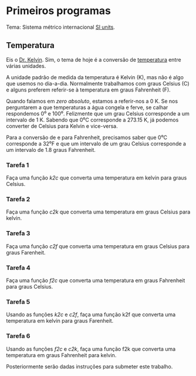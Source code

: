 # Primeiros programas

Tema: Sistema métrico internacional [SI units](https://doi.org/10.6028/NIST.SP.1247).

## Temperatura

Eis o [Dr. Kelvin](https://www.nist.gov/sites/default/files/styles/220_x_220_limit/public/images/2016/08/29/kelvin_front_web.jpg?itok=1RygGZAs). Sim, o tema de hoje é a conversão de [temperatura](https://www.nist.gov/pml/weights-and-measures/si-units-temperature) entre várias unidades.

A unidade padrão de medida da temperatura é Kelvin (K), mas não é algo que usemos no dia-a-dia. Normalmente trabalhamos com graus Celsius (C) e alguns preferem referir-se à temperatura em graus Fahrenheit (F).

Quando falamos em *zero absoluto*, estamos a referir-nos a 0 K. Se nos perguntarem a que temperaturas a água congela e ferve, se calhar respondemos 0⁰ e 100⁰. Felizmente que um grau Celsius corresponde a um intervalo de 1 K. Sabendo que 0⁰C corresponde a 273.15 K, já podemos converter de Celsius para Kelvin e vice-versa.

Para a conversão de e para Fahrenheit, precisamos saber que 0⁰C corresponde a 32⁰F e que um intervalo de um grau Celsius corresponde a um intervalo de 1.8 graus Fahrenheit.


### Tarefa 1

Faça uma função *k2c* que converta uma temperatura em kelvin para graus Celsius.

### Tarefa 2

Faça uma função *c2k* que converta uma temperatura em graus Celsius para kelvin.

### Tarefa 3

Faça uma função *c2f* que converta uma temperatura em graus Celsius para graus Farenheit.

### Tarefa 4

Faça uma função *f2c* que converta uma temperatura em graus Fahrenheit para graus Celsius.

### Tarefa 5

Usando as funções *k2c* e *c2f*, faça uma função k2f que converta uma temperatura em kelvin para graus Farenheit.

### Tarefa 6

Usando as funções *f2c* e *c2k*, faça uma função f2k que converta uma temperatura em graus Fahrenheit para kelvin.

Posteriormente serão dadas instruções para submeter este trabalho.
